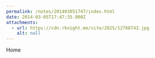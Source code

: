 ```yaml
---
permalink: /notes/201403051747/index.html
date: 2014-03-05T17:47:35.000Z
attachments:
  - url: https://cdn.rknight.me/site/2025/12768743.jpg
    alt: null
---
```


Home
